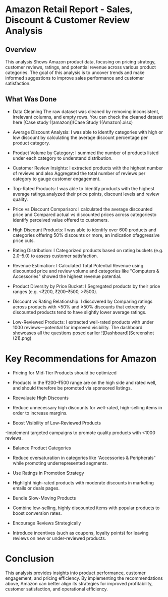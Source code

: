  # Amazon Retail Report - Sales, Discount & Customer Review Analysis
 ## Overview
This analysis Shows Amazon product data, focusing on pricing strategy, customer reviews, ratings, and potential revenue across various product categories. The goal of this analysis is to uncover trends and make informed suggestions to improve sales performance and customer satisfaction.

## What Was Done
- Data Cleaning
The raw dataset was cleaned by removing inconsistent, irrelevant columns, and empty rows. You can check the cleaned dataset here [Case study 1(amazon)](Case Study 1(Amazon).xlsx)

- Average Discount Analysis: 
I was able to identify categories with high or low discount by calculating the average discount percentage per product category.

- Product Volume by Category: 
I summed the number of products listed under each category to understand distribution.

- Customer Review Insights: 
I extracted products with the highest number of reviews and also Aggregated the total number of reviews per category to gauge customer engagement.

- Top-Rated Products: 
I was able to Identify products with the highest average ratings.analyzed their price points, discount levels and review quality.

- Price vs Discount Comparison:
I calculated the average discounted price and Compared actual vs discounted prices across categoriesto identify perceived value offered to customers.

- High Discount Products: 
I was able to identify over 600 products and categories offering 50% discounts or more, an indication ofaggressive price cuts.

- Rating Distribution: 
I Categorized products based on rating buckets (e.g. 2.0–5.0) to assess customer satisfaction.

- Revenue Estimation: 
I Calculated Total Potential Revenue using discounted price and review volume and categories like "Computers & Accessories" showed the highest revenue potential.

- Product Diversity by Price Bucket:
I Segregated products by their price ranges (e.g. <₹200, ₹200–₹500, >₹500).

- Discount vs Rating Relationship:
I discovered by Comparing ratings across products with <50% and ≥50% discounts that extremely discounted products tend to have slightly lower average ratings.

- Low-Reviewed Products: 
I extracted well-rated products with under 1000 reviews—potential for improved visibility.
The dashboard showcases all the questions posed earlier ![Dashboard](Screenshot (21).png)

# Key Recommendations for Amazon
- Pricing for Mid-Tier Products should be optimized

- Products in the ₹200–₹500 range are on the high side and rated well, and should therefore be promoted via sponsored listings.

- Reevaluate High Discounts

- Reduce unnecessary high discounts for well-rated, high-selling items in order to increase margins.

- Boost Visibility of Low-Reviewed Products

-Implement targeted campaigns to promote quality products with <1000 reviews.

- Balance Product Categories

- Reduce oversaturation in categories like “Accessories & Peripherals” while promoting underrepresented segments.

- Use Ratings in Promotion Strategy

- Highlight high-rated products with moderate discounts in marketing emails or deals pages.

- Bundle Slow-Moving Products

- Combine low-selling, highly discounted items with popular products to boost conversion rates.

- Encourage Reviews Strategically

- Introduce incentives (such as coupons, loyalty points) for leaving reviews on new or under-reviewed products.

# Conclusion
This analysis provides insights into product performance, customer engagement, and pricing efficiency. By implementing the recommendations above, Amazon can better align its strategies for improved profitability, customer satisfaction, and operational efficiency.
